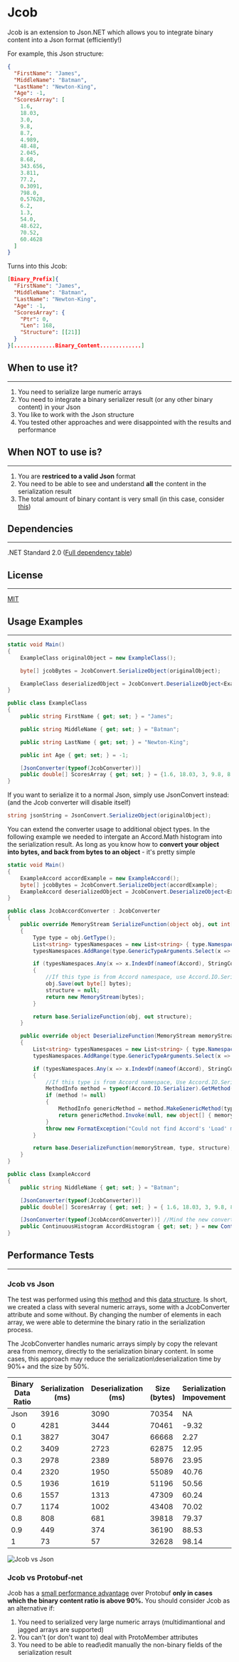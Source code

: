 # Jcob
Jcob is an extension to Json.NET which allows you to integrate binary content into a Json format (efficiently!)

For example, this Json structure:
```json
{
  "FirstName": "James",
  "MiddleName": "Batman",
  "LastName": "Newton-King",
  "Age": -1,
  "ScoresArray": [
    1.6,
    18.03,
    3.0,
    9.8,
    8.7,
    4.989,
    48.48,
    2.045,
    8.68,
    343.656,
    3.811,
    77.2,
    0.3091,
    798.0,
    0.57628,
    6.2,
    1.3,
    54.0,
    48.622,
    70.52,
    60.4628
  ]
}
```

Turns into this Jcob:
```json
[Binary_Prefix]{
  "FirstName": "James",
  "MiddleName": "Batman",
  "LastName": "Newton-King",
  "Age": -1,
  "ScoresArray": {
    "Ptr": 0,
    "Len": 168,
    "Structure": [[21]]
  }
}[.............Binary_Content.............]
```

## When to use it?
---------------
1. You need to serialize large numeric arrays 
2. You need to integrate a binary serializer result (or any other binary content) in your Json 
3. You like to work with the Json structure
4. You tested other approaches and were disappointed with the results and performance

## When **NOT** to use is?
-----------------------
1. You are **restriced to a valid Json** format 
2. You need to be able to see and understand **all** the content in the serialization result
3. The total amount of binary contant is very small (in this case, consider [this](https://stackoverflow.com/questions/1443158/binary-data-in-json-string-something-better-than-base64))

## Dependencies
------------
.NET Standard 2.0 ([Full dependency table](https://docs.microsoft.com/en-us/dotnet/standard/net-standard#net-implementation-support))

## License
-------
[MIT](../master/LICENSE)

## Usage Examples
--------------
```csharp
static void Main()
{
    ExampleClass originalObject = new ExampleClass();

    byte[] jcobBytes = JcobConvert.SerializeObject(originalObject);

    ExampleClass deserializedObject = JcobConvert.DeserializeObject<ExampleClass>(jcobBytes);
}

public class ExampleClass
{
    public string FirstName { get; set; } = "James";

    public string MiddleName { get; set; } = "Batman";

    public string LastName { get; set; } = "Newton-King";

    public int Age { get; set; } = -1;

    [JsonConverter(typeof(JcobConverter))]
    public double[] ScoresArray { get; set; } = {1.6, 18.03, 3, 9.8, 8.7, 4.989, 48.48, 2.045, 8.68, 343.656, 3.811, 77.2, 0.3091, 798, 0.57628, 6.2, 1.3, 54, 48.622, 70.52, 60.4628};
}
```

If you want to serialize it to a normal Json, simply use JsonConvert instead: (and the Jcob converter will disable itself)
```csharp
string jsonString = JsonConvert.SerializeObject(originalObject);
```

You can extend the converter usage to additional object types. In the following example we needed to intergate an Accord.Math histogram into the serialization result. 
As long as you know how to **convert your object into bytes, and back from bytes to an object** - it's pretty simple
```csharp
static void Main()
{
    ExampleAccord accordExample = new ExampleAccord();
    byte[] jcobBytes = JcobConvert.SerializeObject(accordExample);
    ExampleAccord deserializedObject = JcobConvert.DeserializeObject<ExampleAccord>(jcobBytes);
}

public class JcobAccordConverter : JcobConverter
{
    public override MemoryStream SerializeFunction(object obj, out int[][] structure)
    {
        Type type = obj.GetType();
        List<string> typesNamespaces = new List<string> { type.Namespace };
        typesNamespaces.AddRange(type.GenericTypeArguments.Select(x => x.Namespace));

        if (typesNamespaces.Any(x => x.IndexOf(nameof(Accord), StringComparison.CurrentCultureIgnoreCase) >= 0))
        {
            //If this type is from Accord namespace, use Accord.IO.Serializer.Save()
            obj.Save(out byte[] bytes);
            structure = null;
            return new MemoryStream(bytes);
        }

        return base.SerializeFunction(obj, out structure);
    }

    public override object DeserializeFunction(MemoryStream memoryStream, Type type, int[][] structure)
    {
        List<string> typesNamespaces = new List<string> { type.Namespace };
        typesNamespaces.AddRange(type.GenericTypeArguments.Select(x => x.Namespace));

        if (typesNamespaces.Any(x => x.IndexOf(nameof(Accord), StringComparison.CurrentCultureIgnoreCase) >= 0))
        {
            //If this type is from Accord namespace, Use Accord.IO.Serializer.Load()
            MethodInfo method = typeof(Accord.IO.Serializer).GetMethod("Load", new Type[] { typeof(byte[]), typeof(SerializerCompression) });
            if (method != null)
            {
                MethodInfo genericMethod = method.MakeGenericMethod(type);
                return genericMethod.Invoke(null, new object[] { memoryStream.ToArray(), SerializerCompression.None });
            }
            throw new FormatException("Could not find Accord's 'Load' method");
        }

        return base.DeserializeFunction(memoryStream, type, structure);
    }
}

public class ExampleAccord
{
    public string NiddleName { get; set; } = "Batman";

    [JsonConverter(typeof(JcobConverter))]
    public double[] ScoresArray { get; set; } = { 1.6, 18.03, 3, 9.8, 8.7 };

    [JsonConverter(typeof(JcobAccordConverter))] //Mind the new converter type
    public ContinuousHistogram AccordHistogram { get; set; } = new ContinuousHistogram(new []{1,2,3}, new Range(0,10));
}
```

## Performance Tests
-----------------
### Jcob vs Json
The test was performed using this [method](../master/OrYacobi.Jcob.Play/Business/PerformanceTests.cs) and this [data structure](../master/OrYacobi.Jcob.Play/Models/TestClass.cs). Is short, we created a class with several numeric arrays, some with a JcobConverter attribute and some without. By changing the number of elements in each array, we were able to determine the binary ratio in the serialization process. 

The JcobConverter handles numaric arrays simply by copy the relevant area from memory, directly to the serialization binary content. In some cases, this approach may reduce the serialization\deserialization time by 90%+ and the size by 50%.

Binary Data Ratio|Serialization (ms)|Deserialization (ms)|Size (bytes)|Serialization Impovement|Deserialization Improvement|Size Improvement
------------------|------------------|------------------|------------------|------------------|------------------|------------------|
Json|3916|3090|70354|NA|NA|NA
0|4281|3444|70461|-9.32|-11.46|-0.15
0.1|3827|3047|66668|2.27|1.39|5.24
0.2|3409|2723|62875|12.95|11.88|10.63
0.3|2978|2389|58976|23.95|22.69|16.17
0.4|2320|1950|55089|40.76|36.89|21.70
0.5|1936|1619|51196|50.56|47.61|27.23
0.6|1557|1313|47309|60.24|57.51|32.76
0.7|1174|1002|43408|70.02|67.57|38.30
0.8|808|681|39818|79.37|77.96|43.40
0.9|449|374|36190|88.53|87.90|48.56
1|73|57|32628|98.14|98.16|53.62

![Jcob vs Json](../master/Resources/20191109%20Jcob%20vs%20Json%20graph.png)
### Jcob vs Protobuf-net
Jcob has a [small performance advantage](../master/Resources/20191109%20Jcob%20Perfotmance%20Tests%20vs%20Json%20and%20Protobuf.xlsx) over Protobuf **only in cases which the binary content ratio is above 90%.** 
You should consider Jcob as an alternative if:
1. You need to serialized very large numeric arrays (multidimantional and jagged arrays are supported)
2. You can't (or don't want to) deal with ProtoMember attributes
3. You need to be able to read\edit manually the non-binary fields of the serialization result



